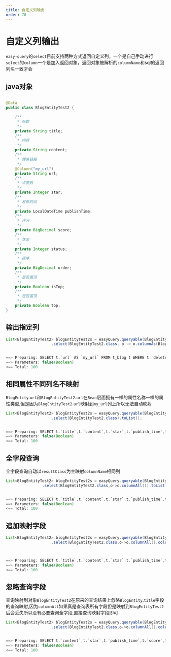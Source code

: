 ```yaml
---
title: 自定义列输出
order: 70
---
```


# 自定义列输出
`easy-query`的`select`目前支持两种方式返回自定义列，一个是自己手动进行`select`的`column`一个是加入返回对象，返回对象被解析的`columnName`和sql的返回列名一致才会

## java对象
```java

@Data
public class BlogEntityTest2 {

    /**
     * 标题
     */
    private String title;
    /**
     * 内容
     */
    private String content;
    /**
     * 博客链接
     */
    @Column("my_url")
    private String url;
    /**
     * 点赞数
     */
    private Integer star;
    /**
     * 发布时间
     */
    private LocalDateTime publishTime;
    /**
     * 评分
     */
    private BigDecimal score;
    /**
     * 状态
     */
    private Integer status;
    /**
     * 排序
     */
    private BigDecimal order;
    /**
     * 是否置顶
     */
    private Boolean isTop;
    /**
     * 是否置顶
     */
    private Boolean top;
}
```


## 输出指定列
```java
List<BlogEntityTest2> blogEntityTest2s = easyQuery.queryable(BlogEntity.class)
                    .select(BlogEntityTest2.class, o -> o.columnAs(BlogEntity::getUrl, BlogEntityTest2::getUrl)).toList();


==> Preparing: SELECT t.`url` AS `my_url` FROM t_blog t WHERE t.`deleted` = ?
==> Parameters: false(Boolean)
<== Total: 100
```


## 相同属性不同列名不映射
`BlogEntity`.`url`和`BlogEntityTest2`.`url`在`Bean`层面拥有一样的属性名称一样的属性类型,但是因为`BlogEntityTest2`.`url`映射到`my_url`列上所以无法自动映射
```java
List<BlogEntityTest2> blogEntityTest2s = easyQuery.queryable(BlogEntity.class)
                    .select(BlogEntityTest2.class).toList();


==> Preparing: SELECT t.`title`,t.`content`,t.`star`,t.`publish_time`,t.`score`,t.`status`,t.`order`,t.`is_top`,t.`top` FROM t_blog t WHERE t.`deleted` = ?
==> Parameters: false(Boolean)
<== Total: 100
```

## 全字段查询
全字段查询自动以`resultClass`为主映射`columnName`相同列
```java
List<BlogEntityTest2> blogEntityTest2s = easyQuery.queryable(BlogEntity.class)
                .select(BlogEntityTest2.class,o->o.columnAll()).toList();


==> Preparing: SELECT t.`title`,t.`content`,t.`star`,t.`publish_time`,t.`score`,t.`status`,t.`order`,t.`is_top`,t.`top` FROM t_blog t WHERE t.`deleted` = ?
==> Parameters: false(Boolean)
<== Total: 100
```


## 追加映射字段
```java
List<BlogEntityTest2> blogEntityTest2s = easyQuery.queryable(BlogEntity.class)
                    .select(BlogEntityTest2.class,o->o.columnAll().columnAs(BlogEntity::getUrl,BlogEntityTest2::getUrl)).toList();



==> Preparing: SELECT t.`title`,t.`content`,t.`star`,t.`publish_time`,t.`score`,t.`status`,t.`order`,t.`is_top`,t.`top`,t.`url` AS `my_url` FROM t_blog t WHERE t.`deleted` = ?
==> Parameters: false(Boolean)
<== Total: 100
```

## 忽略查询字段
查询映射到对象`BlogEntityTest2`在原来的查询结果上忽略`BlogEntity`.`title`字段的查询映射,因为`columnAll`如果真是查询表所有字段但是映射到`BlogEntityTest2`后会丢失所以没有必要查询全字段,直接查询映射字段即可
```java
List<BlogEntityTest2> blogEntityTest2s = easyQuery.queryable(BlogEntity.class)
                    .select(BlogEntityTest2.class,o->o.columnAll().columnIgnore(BlogEntity::getTitle).columnAs(BlogEntity::getUrl,BlogEntityTest2::getUrl)).toList();


==> Preparing: SELECT t.`content`,t.`star`,t.`publish_time`,t.`score`,t.`status`,t.`order`,t.`is_top`,t.`top`,t.`url` AS `my_url` FROM t_blog t WHERE t.`deleted` = ?
==> Parameters: false(Boolean)
<== Total: 100
```
